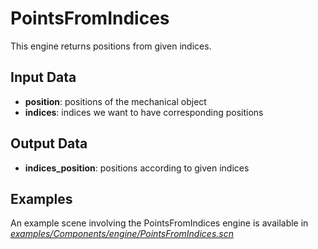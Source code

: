 PointsFromIndices
================

This engine returns positions from given indices.

Input Data
----------

-   **position**: positions of the mechanical object
-   **indices**: indices we want to have corresponding positions

Output Data
----------

-   **indices\_position**: positions according to given indices  

Examples
--------

An example scene involving the PointsFromIndices engine is available in [*examples/Components/engine/PointsFromIndices.scn*](https://github.com/sofa-framework/sofa/blob/master/examples/Components/engine/PointsFromIndices.scn)